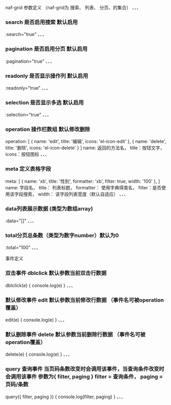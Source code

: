 naf-grid  参数定义 （naf-grid为  搜索、 列表、 分页、的集合）
、、、
### search 是否启用搜索 默认启用
:search="true"
、、、
### pagination 是否启用分页  默认启用
:pagination="true"
、、、
### readonly 是否显示操作列 默认启用
:readonly="true"
、、、
### selection 是否显示多选 默认启用
:selection="true"
、、、
### operation 操作栏数组 默认修改删除
operation: [
    { name: 'edit', title: '编辑', icons: 'el-icon-edit' },
    { name: 'delete', title: '删除', icons: 'el-icon-delete' }
]
name: 返回的方法名， title：按钮文字， icons：按钮图标
、、、
### meta 定义表格字段
meta: [
    { name: 'xb', title: '性别', formatter: 'xb', filter: true, width: '100' },
]
name: 字段名， title： 列表标题， formatter： 使用字典得类名， filter：是否使用该字段搜索， width： 该字段列表宽度（默认自适应）
、、、
### data列表展示数据 (类型为数组array)
:data="[]"
、、、
### total分页总条数（类型为数字number）默认为0
:total="100"
、、、


事件定义
### 双击事件 dblclick  默认参数当前双击行数据
dblclick(e) {
    console.log(e)
}
、、、
### 默认修改事件 edit 默认参数当前修改行数据 （事件名可被operation覆盖）
edit(e) {
    console.log(e)
}
、、、
### 默认删除事件 delete 默认参数当前删除行数据 （事件名可被operation覆盖）
delete(e) {
    console.log(e)
}
、、、
### query 查询事件 当页码条数改变时会调用该事件，当查询条件改变时会调用该事件  参数为{ filter, paging }  filter = 查询条件， paging = 页码/条数
query({ filter, paging }) {
    console.log(filter, paging)
}
、、、